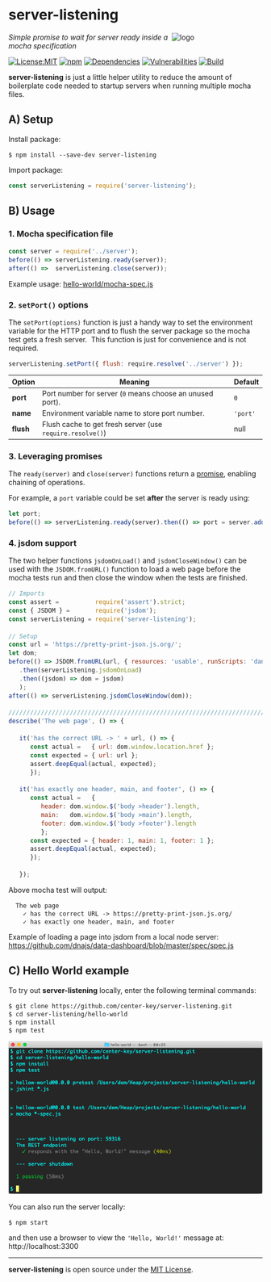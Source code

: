 # server-listening
<img src=https://centerkey.com/graphics/center-key-logo.svg align=right width=180 alt=logo>

_Simple promise to wait for server ready inside a mocha specification_

[![License:MIT](https://img.shields.io/badge/License-MIT-blue.svg)](https://github.com/center-key/server-listening/blob/master/LICENSE.txt)
[![npm](https://img.shields.io/npm/v/server-listening.svg)](https://www.npmjs.com/package/server-listening)
[![Dependencies](https://david-dm.org/center-key/server-listening/status.svg)](https://david-dm.org/center-key/server-listening)
[![Vulnerabilities](https://snyk.io/test/github/center-key/server-listening/badge.svg)](https://snyk.io/test/github/center-key/server-listening)
[![Build](https://travis-ci.org/center-key/server-listening.svg)](https://travis-ci.org/center-key/server-listening)

**server-listening** is just a little helper utility to reduce the amount of boilerplate code
needed to startup servers when running multiple mocha files.

## A) Setup
Install package:
```shell
$ npm install --save-dev server-listening
```
Import package:
```javascript
const serverListening = require('server-listening');
```

## B) Usage

### 1. Mocha specification file
```javascript
const server = require('../server');
before(() => serverListening.ready(server));
after(() =>  serverListening.close(server));
```
Example usage:
[hello-world/mocha-spec.js](hello-world/mocha-spec.js)

### 2. `setPort()` options
The `setPort(options)` function is just a handy way to set the environment variable for the
HTTP port and to flush the server package so the mocha test gets a fresh server.&nbsp; This
function is just for convenience and is not required.
```javascript
serverListening.setPort({ flush: require.resolve('../server') });
```
| Option    | Meaning                                                   | Default  |
| --------- | --------------------------------------------------------- | -------- |
| **port**  | Port number for server (`0` means choose an unused port). | `0`      |
| **name**  | Environment variable name to store port number.           | `'port'` |
| **flush** | Flush cache to get fresh server (use `require.resolve()`) | null     |

### 3. Leveraging promises
The `ready(server)` and `close(server)` functions return a
[promise](https://developer.mozilla.org/en-US/docs/Web/JavaScript/Guide/Using_promises), enabling
chaining of operations.

For example, a `port` variable could be set **after** the server is ready using:
```javascript
let port;
before(() => serverListening.ready(server).then(() => port = server.address().port));
```

### 4. jsdom support
The two helper functions `jsdomOnLoad()` and `jsdomCloseWindow()` can be used with the
`JSDOM.fromURL()` function to load a web page before the mocha tests run and then close the window
when the tests are finished.

```javascript
// Imports
const assert =          require('assert').strict;
const { JSDOM } =       require('jsdom');
const serverListening = require('server-listening');

// Setup
const url = 'https://pretty-print-json.js.org/';
let dom;
before(() => JSDOM.fromURL(url, { resources: 'usable', runScripts: 'dangerously' })
   .then(serverListening.jsdomOnLoad)
   .then((jsdom) => dom = jsdom)
   );
after(() => serverListening.jsdomCloseWindow(dom));

////////////////////////////////////////////////////////////////////////////////////////////////////
describe('The web page', () => {

   it('has the correct URL -> ' + url, () => {
      const actual =   { url: dom.window.location.href };
      const expected = { url: url };
      assert.deepEqual(actual, expected);
      });

   it('has exactly one header, main, and footer', () => {
      const actual =   {
         header: dom.window.$('body >header').length,
         main:   dom.window.$('body >main').length,
         footer: dom.window.$('body >footer').length
         };
      const expected = { header: 1, main: 1, footer: 1 };
      assert.deepEqual(actual, expected);
      });

   });
```
Above mocha test will output:
```
  The web page
    ✓ has the correct URL -> https://pretty-print-json.js.org/
    ✓ has exactly one header, main, and footer
```
Example of loading a page into jsdom from a local node server:
https://github.com/dnajs/data-dashboard/blob/master/spec/spec.js

## C) Hello World example
To try out **server-listening** locally, enter the following terminal commands:
```shell
$ git clone https://github.com/center-key/server-listening.git
$ cd server-listening/hello-world
$ npm install
$ npm test
```
<img src=https://raw.githubusercontent.com/center-key/server-listening/master/hello-world/screenshot.png
width=800 alt=screenshot>

You can also run the server locally:
```shell
$ npm start
```
and then use a browser to view the `'Hello, World!'` message at: http://localhost:3300

---
**server-listening** is open source under the [MIT License](LICENSE.txt).
